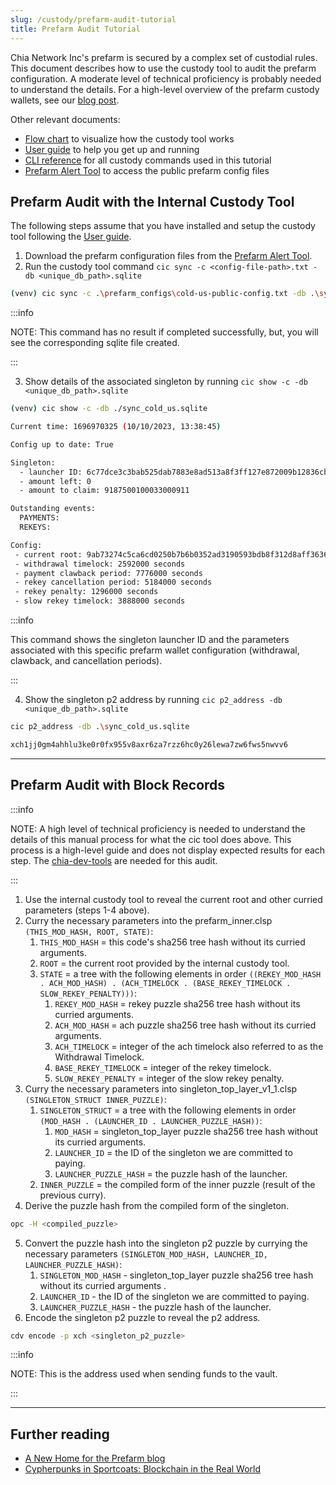 ```yaml
---
slug: /custody/prefarm-audit-tutorial
title: Prefarm Audit Tutorial
---
```


Chia Network Inc's prefarm is secured by a complex set of custodial rules. This document describes how to use the custody tool to audit the prefarm configuration. A moderate level of technical proficiency is probably needed to understand the details. For a high-level overview of the prefarm custody wallets, see our [blog post](https://www.chia.net/2022/10/29/a-new-home-for-the-prefarm/).

Other relevant documents:

- [Flow chart](/img/chia-custody-tool.png) to visualize how the custody tool works
- [User guide](/guides/custody-tool-user-guide) to help you get up and running
- [CLI reference](/custody-tool) for all custody commands used in this tutorial
- [Prefarm Alert Tool](https://github.com/Chia-Network/prefarm-alert) to access the public prefarm config files

## Prefarm Audit with the Internal Custody Tool
The following steps assume that you have installed and setup the custody tool following the [User guide](/guides/custody-tool-user-guide).

1. Download the prefarm configuration files from the [Prefarm Alert Tool](https://github.com/Chia-Network/prefarm-alert/tree/main/singleton-metadata).
2. Run the custody tool command `cic sync -c <config-file-path>.txt -db <unique_db_path>.sqlite`
```bash
(venv) cic sync -c .\prefarm_configs\cold-us-public-config.txt -db .\sync_cold_us.sqlite
```

:::info

NOTE: This command has no result if completed successfully, but, you will see the corresponding sqlite file created.

:::

3. Show details of the associated singleton by running `cic show -c -db <unique_db_path>.sqlite`
```bash
(venv) cic show -c -db ./sync_cold_us.sqlite

Current time: 1696970325 (10/10/2023, 13:38:45)

Config up to date: True

Singleton:
  - launcher ID: 6c77dce3c3bab525dab7883e8ad513a8f3ff127e872009b12836cbb1c8f26647
  - amount left: 0
  - amount to claim: 9187500100033000911

Outstanding events:
  PAYMENTS:
  REKEYS:

Config:
 - current root: 9ab73274c5ca6cd0250b7b6b0352ad3190593bdb8f312d8aff3636c95208b0fb
 - withdrawal timelock: 2592000 seconds
 - payment clawback period: 7776000 seconds
 - rekey cancellation period: 5184000 seconds
 - rekey penalty: 1296000 seconds
 - slow rekey timelock: 3888000 seconds
```

:::info

This command shows the singleton launcher ID and the parameters associated with this specific prefarm wallet configuration (withdrawal, clawback, and cancellation periods).

:::

4. Show the singleton p2 address by running `cic p2_address -db <unique_db_path>.sqlite`
```bash
cic p2_address -db .\sync_cold_us.sqlite

xch1jj0gm4ahhlu3ke0r0fx955v8axr6za7rzz6hc0y26lewa7zw6fws5nwvv6
```
---

## Prefarm Audit with Block Records

:::info

NOTE: A high level of technical proficiency is needed to understand the details of this manual process for what the cic tool does above. This process is a high-level guide and does not display expected results for each step. The [chia-dev-tools](https://github.com/Chia-Network/chia-dev-tools#install) are needed for this audit.

:::

1. Use the internal custody tool to reveal the current root and other curried parameters (steps 1-4 above).
2. Curry the necessary parameters into the prefarm_inner.clsp `(THIS_MOD_HASH, ROOT, STATE)`:
    1. `THIS_MOD_HASH` = this code's sha256 tree hash without its curried arguments.
    2. `ROOT` = the current root provided by the internal custody tool.
    3. `STATE` = a tree with the following elements in order `((REKEY_MOD_HASH . ACH_MOD_HASH) . (ACH_TIMELOCK . (BASE_REKEY_TIMELOCK . SLOW_REKEY_PENALTY)))`:
       1. `REKEY_MOD_HASH` = rekey puzzle sha256 tree hash without its curried arguments.
       2. `ACH_MOD_HASH` = ach puzzle sha256 tree hash without its curried arguments.
       3. `ACH_TIMELOCK` = integer of the ach timelock also referred to as the Withdrawal Timelock.
       4. `BASE_REKEY_TIMELOCK` = integer of the rekey timelock.
       5. `SLOW_REKEY_PENALTY` = integer of the slow rekey penalty.
3. Curry the necessary parameters into singleton_top_layer_v1_1.clsp `(SINGLETON_STRUCT INNER_PUZZLE)`:
    1. `SINGLETON_STRUCT` = a tree with the following elements in order `(MOD_HASH . (LAUNCHER_ID . LAUNCHER_PUZZLE_HASH))`:
       1. `MOD_HASH` = singleton_top_layer puzzle sha256 tree hash without its curried arguments.
       2. `LAUNCHER_ID` = the ID of the singleton we are committed to paying.
       3. `LAUNCHER_PUZZLE_HASH` = the puzzle hash of the launcher.
    2. `INNER_PUZZLE` = the compiled form of the inner puzzle (result of the previous curry).
4. Derive the puzzle hash from the compiled form of the singleton.
```bash
opc -H <compiled_puzzle>
```
5. Convert the puzzle hash into the singleton p2 puzzle by currying the necessary parameters `(SINGLETON_MOD_HASH, LAUNCHER_ID, LAUNCHER_PUZZLE_HASH)`:
    1. `SINGLETON_MOD_HASH` - singleton_top_layer puzzle sha256 tree hash without its curried arguments .
    2. `LAUNCHER_ID` - the ID of the singleton we are committed to paying.
    3. `LAUNCHER_PUZZLE_HASH` - the puzzle hash of the launcher.
6. Encode the singleton p2 puzzle to reveal the p2 address.
```bash
cdv encode -p xch <singleton_p2_puzzle>
```


:::info

NOTE: This is the address used when sending funds to the vault.

:::

---

## Further reading

- [A New Home for the Prefarm blog](https://www.chia.net/2022/10/29/a-new-home-for-the-prefarm/)
- [Cypherpunks in Sportcoats: Blockchain in the Real World](https://www.chia.net/2023/01/17/cypherpunks-in-sportcoats-chias-custody-is-a-killer-app/)
